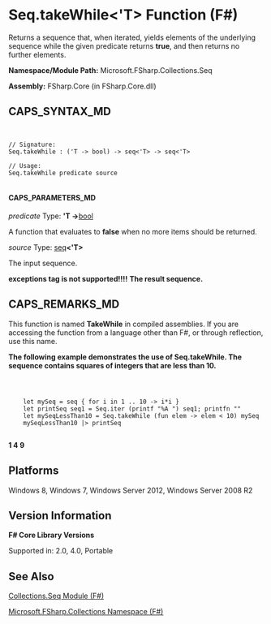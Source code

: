 # Seq.takeWhile<'T> Function (F#)

Returns a sequence that, when iterated, yields elements of the underlying sequence while the given predicate returns **true**, and then returns no further elements.

**Namespace/Module Path:** Microsoft.FSharp.Collections.Seq

**Assembly:** FSharp.Core (in FSharp.Core.dll)


## CAPS_SYNTAX_MD



```


// Signature:
Seq.takeWhile : ('T -> bool) -> seq<'T> -> seq<'T>

// Usage:
Seq.takeWhile predicate source


```



#### CAPS_PARAMETERS_MD
*predicate*
Type: **'T -&gt;**[bool](http://msdn.microsoft.com/en-us/library/89c0cf9c-49ce-4207-a3be-555851a67dd5)


A function that evaluates to **false** when no more items should be returned.


*source*
Type: [seq](http://msdn.microsoft.com/en-us/library/2f0c87c6-8a0d-4d33-92a6-10d1d037ce75)**&lt;'T&gt;**


The input sequence.



**exceptions tag is not supported!!!!**
**The result sequence.**
## CAPS_REMARKS_MD
This function is named **TakeWhile** in compiled assemblies. If you are accessing the function from a language other than F#, or through reflection, use this name.

**The following example demonstrates the use of Seq.takeWhile. The sequence contains squares of integers that are less than 10.**


```



    let mySeq = seq { for i in 1 .. 10 -> i*i }
    let printSeq seq1 = Seq.iter (printf "%A ") seq1; printfn ""
    let mySeqLessThan10 = Seq.takeWhile (fun elem -> elem < 10) mySeq
    mySeqLessThan10 |> printSeq


```



**1 4 9**
## Platforms
Windows 8, Windows 7, Windows Server 2012, Windows Server 2008 R2


## Version Information
**F# Core Library Versions**

Supported in: 2.0, 4.0, Portable




## See Also
[Collections.Seq Module &#40;F&#35;&#41;](Collections.Seq+Module+%28F%23%29.md)

[Microsoft.FSharp.Collections Namespace &#40;F&#35;&#41;](Microsoft.FSharp.Collections+Namespace+%28F%23%29.md)

